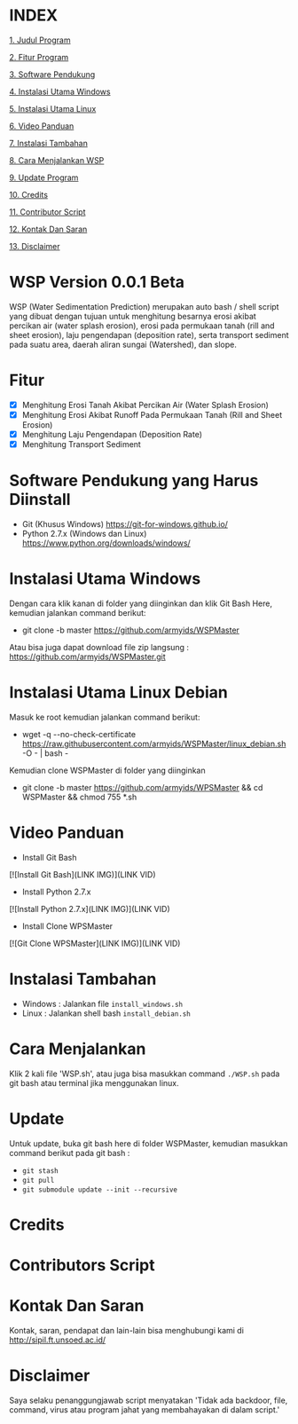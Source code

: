 # INDEX #
[1. Judul Program](https://github.com/armyids/WSPMaster#wsp-version-001-beta)

[2. Fitur Program](https://github.com/armyids/WSPMaster#fitur)

[3. Software Pendukung](https://github.com/armyids/WSPMaster#software-pendukung-yang-harus-diinstall)

[4. Instalasi Utama Windows](https://github.com/armyids/WSPMaster#instalasi-utama-windows)

[5. Instalasi Utama Linux](https://github.com/armyids/WSPMaster#instalasi-utama-linux-debian)

[6. Video Panduan](https://github.com/armyids/WSPMaster#video-panduan)

[7. Instalasi Tambahan](https://github.com/armyids/WSPMaster#instalasi-tambahan)

[8. Cara Menjalankan WSP](https://github.com/armyids/WSPMaster#cara-menjalankan)

[9. Update Program](https://github.com/armyids/WSPMaster#update)

[10. Credits](https://github.com/armyids/WSPMaster#credits)

[11. Contributor Script](https://github.com/armyids/WSPMaster#contributors-script)

[12. Kontak Dan Saran](https://github.com/armyids/WSPMaster#kontak-dan-saran)

[13. Disclaimer](https://github.com/armyids/WSPMaster#disclaimer)

# WSP Version 0.0.1 Beta #
WSP (Water Sedimentation Prediction) merupakan auto bash / shell script yang dibuat dengan tujuan untuk menghitung besarnya erosi akibat percikan air (water splash erosion), erosi pada permukaan tanah (rill and sheet erosion), laju pengendapan (deposition rate), serta transport sediment pada suatu area, daerah aliran sungai (Watershed), dan slope.

# Fitur #
- [x] Menghitung Erosi Tanah Akibat Percikan Air (Water Splash Erosion)
- [x] Menghitung Erosi Akibat Runoff Pada Permukaan Tanah (Rill and Sheet Erosion)
- [x] Menghitung Laju Pengendapan (Deposition Rate) 
- [x] Menghitung Transport Sediment

# Software Pendukung yang Harus Diinstall #
- Git (Khusus Windows)
	https://git-for-windows.github.io/
- Python 2.7.x (Windows dan Linux)
	https://www.python.org/downloads/windows/

# Instalasi Utama Windows #
Dengan cara klik kanan di folder yang diinginkan dan klik Git Bash Here, kemudian jalankan command berikut: 
- git clone -b master https://github.com/armyids/WSPMaster

Atau bisa juga dapat download file zip langsung : https://github.com/armyids/WSPMaster.git

# Instalasi Utama Linux Debian #

Masuk ke root kemudian jalankan command berikut:
- wget -q --no-check-certificate https://raw.githubusercontent.com/armyids/WSPMaster/linux_debian.sh -O - | bash -

Kemudian clone WSPMaster di folder yang diinginkan
- git clone -b master https://github.com/armyids/WPSMaster && cd WSPMaster && chmod 755 *.sh

# Video Panduan #
- Install Git Bash

[![Install Git Bash](LINK IMG)](LINK VID)

- Install Python 2.7.x

[![Install Python 2.7.x](LINK IMG)](LINK VID)

- Install Clone WPSMaster

[![Git Clone WPSMaster](LINK IMG)](LINK VID)

# Instalasi Tambahan #
- Windows : Jalankan file `install_windows.sh`
- Linux   : Jalankan shell bash `install_debian.sh`

# Cara Menjalankan #
Klik 2 kali file 'WSP.sh', atau juga bisa masukkan command `./WSP.sh` pada git bash atau terminal jika menggunakan linux.

# Update #
Untuk update, buka git bash here di folder WSPMaster, kemudian masukkan command berikut pada git bash :
- `git stash`
- `git pull`
- `git submodule update --init --recursive`

# Credits #

# Contributors Script #

# Kontak Dan Saran #
Kontak, saran, pendapat dan lain-lain bisa menghubungi kami di http://sipil.ft.unsoed.ac.id/
 
# Disclaimer #
Saya selaku penanggungjawab script menyatakan 'Tidak ada backdoor, file, command, virus atau program jahat yang membahayakan di dalam script.'
